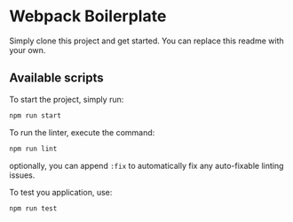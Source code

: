 # Webpack Boilerplate

Simply clone this project and get started. You can replace this readme with your
own.

## Available scripts

To start the project, simply run:

```bash
npm run start
```

To run the linter, execute the command:

```bash
npm run lint
```

optionally, you can append `:fix` to automatically fix any auto-fixable linting
issues.

To test you application, use:

```bash
npm run test
```
